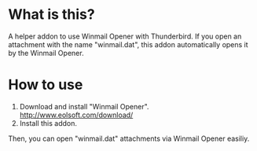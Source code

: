 # What is this?

A helper addon to use Winmail Opener with Thunderbird. If you open an attachment with the name "winmail.dat", this addon automatically opens it by the Winmail Opener.


# How to use

 1. Download and install "Winmail Opener".
    http://www.eolsoft.com/download/
 2. Install this addon.

Then, you can open "winmail.dat" attachments via Winmail Opener easiliy.
